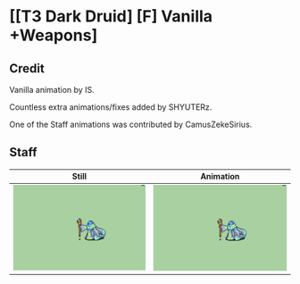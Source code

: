# [\[T3 Dark Druid\] \[F\] Vanilla +Weapons]

## Credit

Vanilla animation by IS. 

Countless extra animations/fixes added by SHYUTERz.

One of the Staff animations was contributed by CamusZekeSirius.
	
## Staff

| Still | Animation |
| :---: | :-------: |
| ![Staff still](./Staff_000.png) | ![Staff animation](./Staff.gif) |
